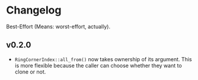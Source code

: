 # Changelog
Best-Effort (Means: worst-effort, actually).

## v0.2.0
* `RingCornerIndex::all_from()`  now takes ownership of its argument. This is more flexible because the caller can choose whether they want to clone or not.
